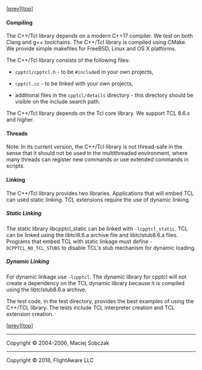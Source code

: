 [[prev](errors.md)][[top](index.md)]  

#### Compiling  

The C++/Tcl library depends on a modern C++17 compiler. We test on both Clang and g++ toolchains. The C++/Tcl library is compiled using CMake. We provide simple makefiles for FreeBSD, Linux and OS X platforms.  

The C++/Tcl library consists of the following files:  

*   `cpptcl/cpptcl.h` - to be `#include`d in your own projects,  

*   `cpptcl.cc` - to be linked with your own projects,
*   additional files in the `cpptcl/details` directory - this directory should be visible on the include search path.  

The C++/Tcl library depends on the Tcl core library. We support TCL 8.6.x and higher.  

#### Threads

Note: In its current version, the C++/Tcl library is not thread-safe in the sense that it should not be used in the multithreaded environment, where many threads can register new commands or use extended commands in scripts.

#### Linking

The C++/Tcl library provides two libraries. Applications that will embed TCL can used static linking. TCL extensions require the use of dynamic linking.

##### Static Linking

The static library libcpptcl_static can be linked with `-lcpptcl_static`. TCL can be linked using the libtcl8.6.a archive file and libtclstub8.6.a files. Programs that embed TCL with static linkage must define `-DCPPTCL_NO_TCL_STUBS` to disable TCL's stub mechanism for dynamic loading.

##### Dynamic Linking

For dynamic linkage use `-lcpptcl`. The dynamic library for cpptcl will not create a dependency on the TCL dynamic library because it is compiled using the libtclstub8.6.a archive.  

The test code, in the test directory, provides the best examples of using the C++/TCL library. The tests include TCL interpreter creation and TCL extension creation.  

[[prev](errors.md)][[top](index.md)]  

* * *

Copyright © 2004-2006, Maciej Sobczak  

* * *

Copyright © 2018, FlightAware LLC
